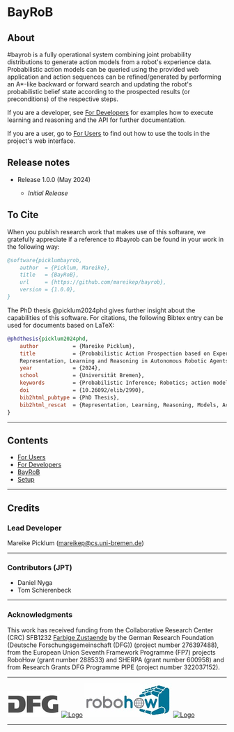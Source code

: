 # BayRoB

## About

#bayrob is a fully operational system combining joint probability distributions to generate action models from a
robot's experience data. Probabilistic action models can be queried using the provided web application and action
sequences can be refined/generated by performing an A\*-like backward or forward search and updating the robot's
probabilistic belief state according to the prospected results (or preconditions) of the respective steps.

If you are a developer, see [For Developers](dev/intro) for
examples how to execute learning and reasoning and the API for further documentation.

If you are a user, go to [For Users](user/intro) to find out how to use the tools in the project's web interface.

## Release notes

  - Release 1.0.0 (May 2024)

    - *Initial Release*

## To Cite

When you publish research work that makes use of this software, we gratefully appreciate if a reference to #bayrob
can be found in your work in the following way:

```bib
@software{picklumbayrob,
    author  = {Picklum, Mareike},
    title   = {BayRoB},
    url     = {https://github.com/mareikep/bayrob},
    version = {1.0.0},
}
```

The PhD thesis @picklum2024phd gives further insight about the capabilities of this software. For citations, the following Bibtex entry can be used for documents based on LaTeX:

```bib
@phdthesis{picklum2024phd,
    author           = {Mareike Picklum},
    title            = {Probabilistic Action Prospection based on Experiences - 
    Representation, Learning and Reasoning in Autonomous Robotic Agents},
    year             = {2024},
    school           = {Universität Bremen},
    keywords         = {Probabilistic Inference; Robotics; action model; },
    doi              = {10.26092/elib/2990},
    bib2html_pubtype = {PhD Thesis},
    bib2html_rescat  = {Representation, Learning, Reasoning, Models, Actions}
}
```

---

## Contents
 
- [For Users](user/intro)
- [For Developers](dev/intro)
- [BayRoB](index)
- [Setup](setup/installation)

---

## Credits

### Lead Developer

Mareike Picklum ([mareikep\@cs.uni-bremen.de](mailto:mareikep@cs.uni-bremen.de))

---

### Contributors (JPT)

- Daniel Nyga
- Tom Schierenbeck

---

### Acknowledgments

This work has received funding from the Collaborative Research Center (CRC)
SFB1232 [Farbige Zustaende](http://www.uni-bremen.de/farbige-zustaende.html)
by the German Research Foundation (Deutsche Forschungsgemeinschaft
(DFG)) (project number 276397488), from the European Union Seventh Framework
Programme (FP7) projects RoboHow (grant number 288533) and SHERPA (grant
number 600958) and from Research Grants DFG Programme PIPE (project number
322037152).

---

[![Logo](_static/images/dfg.jpg)](http://dfg.de/) 
[![Logo](_static/images/logo_sfb_orig.png)](http://www.uni-bremen.de/farbige-zustaende.html/)
[![Logo](_static/images/robohowcog-logo.jpg)](https://robohow.org/index.html/)
[![Logo](_static/images/sherpa.png)](https://sherpa-project.eu/)

---

